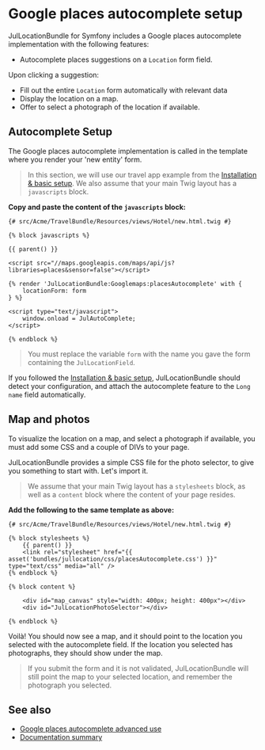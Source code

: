 Google places autocomplete setup
================================

JulLocationBundle for Symfony includes a Google places autocomplete implementation
with the following features:

- Autocomplete places suggestions on a `Location` form field.

Upon clicking a suggestion:

- Fill out the entire `Location` form automatically with relevant data
- Display the location on a map.
- Offer to select a photograph of the location if available.

## Autocomplete Setup

The Google places autocomplete implementation is called in the template where you render
your 'new entity' form.

> In this section, we will use our travel app example from the [Installation & basic setup](installation_basic_setup.md).
> We also assume that your main Twig layout has a `javascripts` block.

**Copy and paste the content of the `javascripts` block:**

``` twig
{# src/Acme/TravelBundle/Resources/views/Hotel/new.html.twig #}

{% block javascripts %}

{{ parent() }}

<script src="//maps.googleapis.com/maps/api/js?libraries=places&sensor=false"></script>

{% render 'JulLocationBundle:Googlemaps:placesAutocomplete' with {
    locationForm: form
} %}

<script type="text/javascript">
    window.onload = JulAutoComplete;
</script>

{% endblock %}

```

> You must replace the variable `form` with the name you gave the form containing
> the `JulLocationField`.

If you followed the [Installation & basic setup](installation_basic_setup.md),
JulLocationBundle should detect your configuration, and attach the autocomplete
feature to the `Long name` field automatically.

## Map and photos

To visualize the location on a map, and select a photograph if available, you must
add some CSS and a couple of DIVs to your page.

JulLocationBundle provides a simple CSS file for the photo selector, to give you
something to start with. Let's import it.

> We assume that your main Twig layout has a `stylesheets` block,
> as well as a `content` block where the content of your page resides.

**Add the following to the same template as above:**

``` twig
{# src/Acme/TravelBundle/Resources/views/Hotel/new.html.twig #}

{% block stylesheets %}
    {{ parent() }}
    <link rel="stylesheet" href="{{ asset('bundles/jullocation/css/placesAutocomplete.css') }}" type="text/css" media="all" />
{% endblock %}

{% block content %}

    <div id="map_canvas" style="width: 400px; height: 400px"></div>
    <div id="JulLocationPhotoSelector"></div>

{% endblock %}

```

Voilà! You should now see a map, and it should point to the location you selected
with the autocomplete field. If the location you selected has photographs, they should
show under the map.

> If you submit the form and it is not validated, JulLocationBundle will still point the
> map to your selected location, and remember the photograph you selected.

## See also

- [Google places autocomplete advanced use](google_places_autocomplete_advanced_use.md)
- [Documentation summary](index.md)

